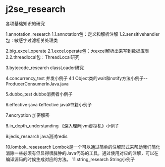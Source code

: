 # j2se_research
各项基础知识的研究

1.annotation_research
	1.1.annotation包：定义和解析注解
	1.2.sensitivehandler包：敏感字过滤相关处理类
  
2.big_excel_operate
	2.1.excel.operate包：大excel解析出来写到数据库表
	2.2.threadlocal包：ThreadLocal研究
  
3.bytecode_research
	classLoader研究
  
4.concurrency_test
	并发小例子
	4.1 Object类的wait和notify方法小例子--ProducerConsumerInJava.java
  
5.dubbo_test
	dubbo消费者小例子
  
6.effective-java
	《effective java》书籍小例子
  
7.encryption
	加密解密
  
8.in_depth_understanding
	《深入理解jvm虚拟机》小例子 
	
9.jedis_research
	java测试redis
	
10.lombok_resesearch
	Lombok是一个可以通过简单的注解形式来帮助我们简化消除一些必须有但显得很臃肿的Java代码的工具，通过使用对应的注解，可以在编译源码的时候生成对应的方法。
11.string_research
	String小例子
